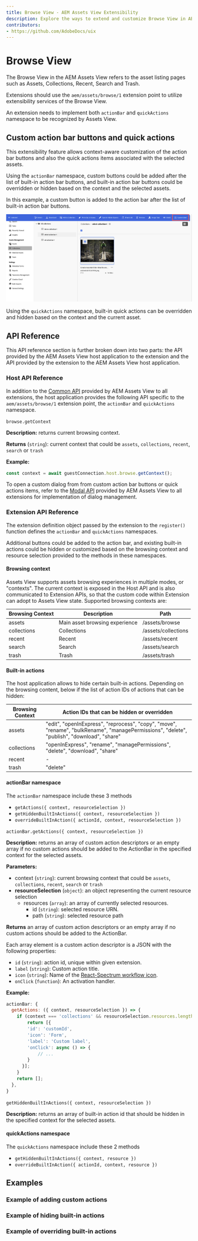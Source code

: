 ```yaml
---
title: Browse View - AEM Assets View Extensibility
description: Explore the ways to extend and customize Browse View in AEM Assets View
contributors:
- https://github.com/AdobeDocs/uix
---
```


# Browse View

The Browse View in the AEM Assets View refers to the asset listing pages such as
Assets, Collections, Recent, Search and Trash.

Extensions should use the `aem/assets/browse/1` extension point to utilize extensibility services of the Browse View.

An extension needs to implement both `actionBar` and `quickActions` namespace to be recognized by Assets View.

## Custom action bar buttons and quick actions

This extensibility feature allows context-aware customization of the action bar buttons and also the quick actions
items associated with the selected assets.

Using the `actionBar` namespace, custom buttons could be added after the list of built-in action bar buttons, and
built-in action bar buttons could be overridden or hidden based on the context and the selected assets.

In this example, a custom button is added to the action bar after the list of built-in action bar buttons.

![](action-bar-button.png)

Using the `quickActions` namespace, built-in quick actions can be overridden and hidden based on the context and the
current asset.

## API Reference

This API reference section is further broken down into two parts: the API provided by the AEM Assets View host application
to the extension and the API provided by the extension to the AEM Assets View host application.

### Host API Reference

In addition to the [Common API](../commons) provided by AEM Assets View to all extensions,
the host application provides the following API specific to the `aem/assets/browse/1` extension point,
the `actionBar` and `quickActions` namespace.

`browse.getContext`

**Description:** returns current browsing context.

**Returns** (`string`): current context that could be `assets`, `collections`, `recent`, `search` or
`trash`

**Example:**
```js
const context = await guestConnection.host.browse.getContext();
```

To open a custom dialog from from custom action bar buttons or quick actions items, refer to the
[Modal API](../commons/#modal-api) provided by AEM Assets View to all extensions for implementation of
dialog management.

### Extension API Reference

The extension definition object passed by the extension to the `register()` function defines the `actionBar` and
`quickActions` namespaces.

Additional buttons could be added to the action bar, and existing built-in actions could be hidden or customized based
on the browsing context and resource selection provided to the methods in these namespaces.

#### Browsing context

Assets View supports assets browsing experiences in multiple modes, or "contexts". The current context is exposed in
the Host API and is also communicated to Extension APIs, so that the custom code within Extension can adopt to Assets
View state. Supported browsing contexts are:

| Browsing Context | Description | Path |
|------------|------------|------------|
| assets | Main asset browsing experience | /assets/browse |
| collections | Collections | /assets/collections |
| recent | Recent | /assets/recent |
| search | Search | /assets/search |
| trash | Trash | /assets/trash |

#### Built-in actions

The host application allows to hide certain built-in actions. Depending on the browsing content, below if the list of
action IDs of actions that can be hidden:

| Browsing Context | Action IDs that can be hidden or overridden |
|------------|------------|
| assets | "edit", "openInExpress", "reprocess", "copy", "move", "rename", "bulkRename", "managePermissions", "delete", "publish", "download", "share" |
| collections | "openInExpress", "rename", "managePermissions", "delete", "download", "share" |
| recent | - |
| trash | "delete" |


#### actionBar namespace
The `actionBar` namespace include these 3 methods
- `getActions({ context, resourceSelection })`
- `getHiddenBuiltInActions({ context, resourceSelection })`
- `overrideBuiltInAction({ actionId, context, resourceSelection })`

`actionBar.getActions({ context, resourceSelection })`

**Description:** returns an array of custom action descriptors or an empty array if no custom actions should be added
to the ActionBar in the specified context for the selected assets.

**Parameters:**
- context (`string`): current browsing context that could be `assets`, `collections`, `recent`, `search`
or `trash`
- **resourceSelection** (`object`): an object representing the current resource selection
  - resources (`array`): an array of currently selected resources.
    - id (`string`): selected resource URN.
    - path (`string`): selected resource path

**Returns** an array of custom action descriptors or an empty array if no custom actions should be added to the ActionBar.

Each array element is a custom action descriptor is a JSON with the following properties:
- `id` (`string`): action id, unique within given extension.
- `label` (`string`): Custom action title.
- `icon` (`string`): Name of the [React-Spectrum workflow icon](https://react-spectrum.adobe.com/react-spectrum/workflow-icons.html#available-icons).
- `onClick` (`function`): An activation handler.

**Example:**
```js
actionBar: {
  getActions: ({ context, resourceSelection }) => {
    if (context === 'collections' && resourceSelection.resources.length === 1) {
        return [{
        'id': 'customId',
        'icon': 'Form',
        'label': 'Custom label',
        'onClick': async () => {
            // ...
        }
      }];
    }
    return [];
  },
}
```


`getHiddenBuiltInActions({ context, resourceSelection })`

 **Description:**  returns an array of built-in action id that should be hidden in the specified context for the selected assets.

#### quickActions namespace

The `quickActions` namespace include these 2 methods
- `getHiddenBuiltInActions({ context, resource })`
- `overrideBuiltInAction({ actionId, context, resource })`


## Examples

### Example of adding custom actions


### Example of hiding built-in actions


### Example of overriding built-in actions
